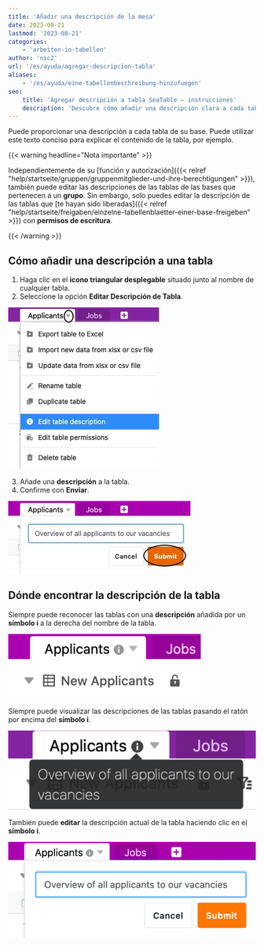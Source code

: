 ```yaml
---
title: 'Añadir una descripción de la mesa'
date: 2023-08-21
lastmod: '2023-08-21'
categories:
    - 'arbeiten-in-tabellen'
author: 'nsc2'
url: '/es/ayuda/agregar-descripcion-tabla'
aliases:
    - '/es/ayuda/eine-tabellenbeschreibung-hinzufuegen'
seo:
    title: 'Agregar descripción a tabla SeaTable – instrucciones'
    description: 'Descubre cómo añadir una descripción clara a cada tabla: explica contenidos, da contexto y edítalo con un clic en el icono.'
---
```


Puede proporcionar una descripción a cada tabla de su base. Puede utilizar este texto conciso para explicar el contenido de la tabla, por ejemplo.

{{< warning  headline="Nota importante" >}}

Independientemente de su [función y autorización]({{< relref "help/startseite/gruppen/gruppenmitglieder-und-ihre-berechtigungen" >}}), también puede editar las descripciones de las tablas de las bases que pertenecen a un **grupo**. Sin embargo, solo puedes editar la descripción de las tablas que [te hayan sido liberadas]({{< relref "help/startseite/freigaben/einzelne-tabellenblaetter-einer-base-freigeben" >}}) con **permisos de escritura**.

{{< /warning >}}

## Cómo añadir una descripción a una tabla

1. Haga clic en el **icono triangular desplegable** situado junto al nombre de cualquier tabla.
2. Seleccione la opción **Editar Descripción de Tabla**.

![Añadir una descripción de la tabla](images/edit-table-description.jpg)

3. Añade una **descripción** a la tabla.
4. Confirme con **Enviar**.

![Añadir descripción de la tabla](images/insert-table-description.jpg)

## Dónde encontrar la descripción de la tabla

Siempre puede reconocer las tablas con una **descripción** añadida por un **símbolo i** a la derecha del nombre de la tabla.

![Tabla con descripción de la tabla](images/table-with-description.png)

Siempre puede visualizar las descripciones de las tablas pasando el ratón por encima del **símbolo i**.

![Descripción de la tabla](images/table-description.jpg)

También puede **editar** la descripción actual de la tabla haciendo clic en el **símbolo i**.

![Edición de una descripción de tabla actual mediante el símbolo i](images/edit-table-description-i-icon.png)
